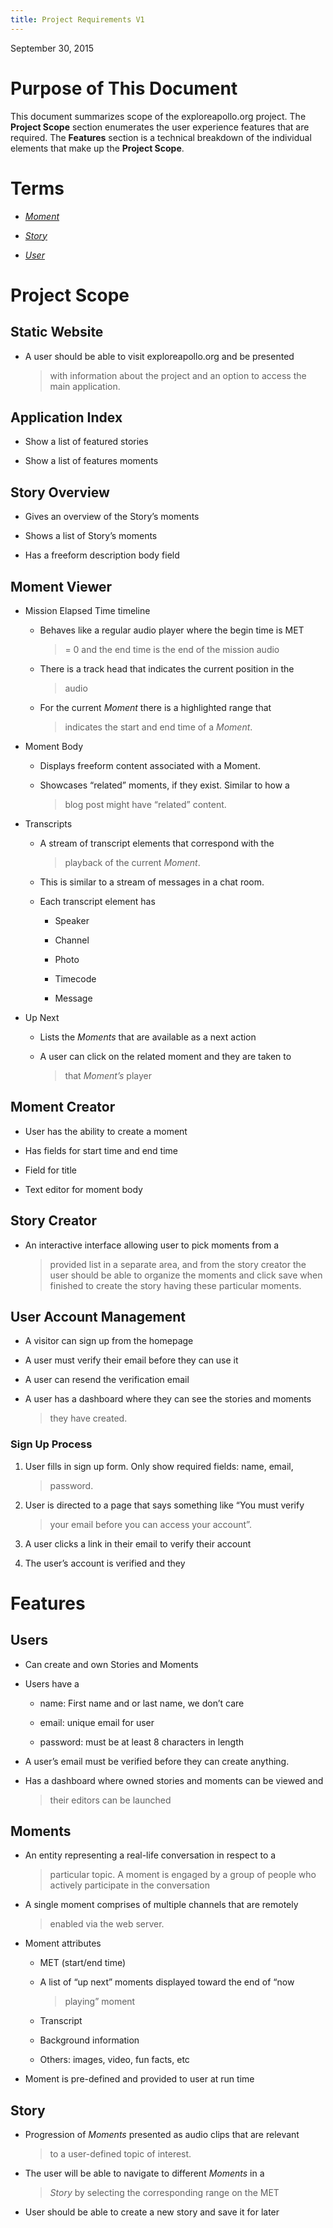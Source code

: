 ```yaml
---
title: Project Requirements V1
---
```


September 30, 2015

Purpose of This Document
========================

This document summarizes scope of the exploreapollo.org project. The
**Project Scope** section enumerates the user experience features that
are required. The **Features** section is a technical breakdown of the
individual elements that make up the **Project Scope**.

Terms
=====

-   [*Moment*](#moments)

-   [*Story*](#story)

-   [*User*](#users)

Project Scope
=============

Static Website
--------------

-   A user should be able to visit exploreapollo.org and be presented
    > with information about the project and an option to access the
    > main application.

Application Index
-----------------

-   Show a list of featured stories

-   Show a list of features moments

Story Overview
--------------

-   Gives an overview of the Story’s moments

-   Shows a list of Story’s moments

-   Has a freeform description body field

Moment Viewer
-------------

-   Mission Elapsed Time timeline

    -   Behaves like a regular audio player where the begin time is MET
        > = 0 and the end time is the end of the mission audio

    -   There is a track head that indicates the current position in the
        > audio

    -   For the current *Moment* there is a highlighted range that
        > indicates the start and end time of a *Moment*.

-   Moment Body

    -   Displays freeform content associated with a Moment.

    -   Showcases “related” moments, if they exist. Similar to how a
        > blog post might have “related” content.

-   Transcripts

    -   A stream of transcript elements that correspond with the
        > playback of the current *Moment*.

    -   This is similar to a stream of messages in a chat room.

    -   Each transcript element has

        -   Speaker

        -   Channel

        -   Photo

        -   Timecode

        -   Message

-   Up Next

    -   Lists the *Moments* that are available as a next action

    -   A user can click on the related moment and they are taken to
        > that *Moment’s* player

Moment Creator
--------------

-   User has the ability to create a moment

-   Has fields for start time and end time

-   Field for title

-   Text editor for moment body

Story Creator
-------------

-   An interactive interface allowing user to pick moments from a
    > provided list in a separate area, and from the story creator the
    > user should be able to organize the moments and click save when
    > finished to create the story having these particular moments.

User Account Management
-----------------------

-   A visitor can sign up from the homepage

-   A user must verify their email before they can use it

-   A user can resend the verification email

-   A user has a dashboard where they can see the stories and moments
    > they have created.

### Sign Up Process

1.  User fills in sign up form. Only show required fields: name, email,
    > password.

2.  User is directed to a page that says something like “You must verify
    > your email before you can access your account”.

3.  A user clicks a link in their email to verify their account

4.  The user’s account is verified and they

Features
========

Users
-----

-   Can create and own Stories and Moments

-   Users have a

    -   name: First name and or last name, we don’t care

    -   email: unique email for user

    -   password: must be at least 8 characters in length

-   A user’s email must be verified before they can create anything.

-   Has a dashboard where owned stories and moments can be viewed and
    > their editors can be launched

Moments
-------

-   An entity representing a real-life conversation in respect to a
    > particular topic. A moment is engaged by a group of people who
    > actively participate in the conversation

-   A single moment comprises of multiple channels that are remotely
    > enabled via the web server.

-   Moment attributes

    -   MET (start/end time)

    -   A list of “up next” moments displayed toward the end of “now
        > playing” moment

    -   Transcript

    -   Background information

    -   Others: images, video, fun facts, etc

-   Moment is pre-defined and provided to user at run time

Story
-----

-   Progression of *Moments* presented as audio clips that are relevant
    > to a user-defined topic of interest.

-   The user will be able to navigate to different *Moments* in a
    > *Story* by selecting the corresponding range on the MET

-   User should be able to create a new story and save it for later
